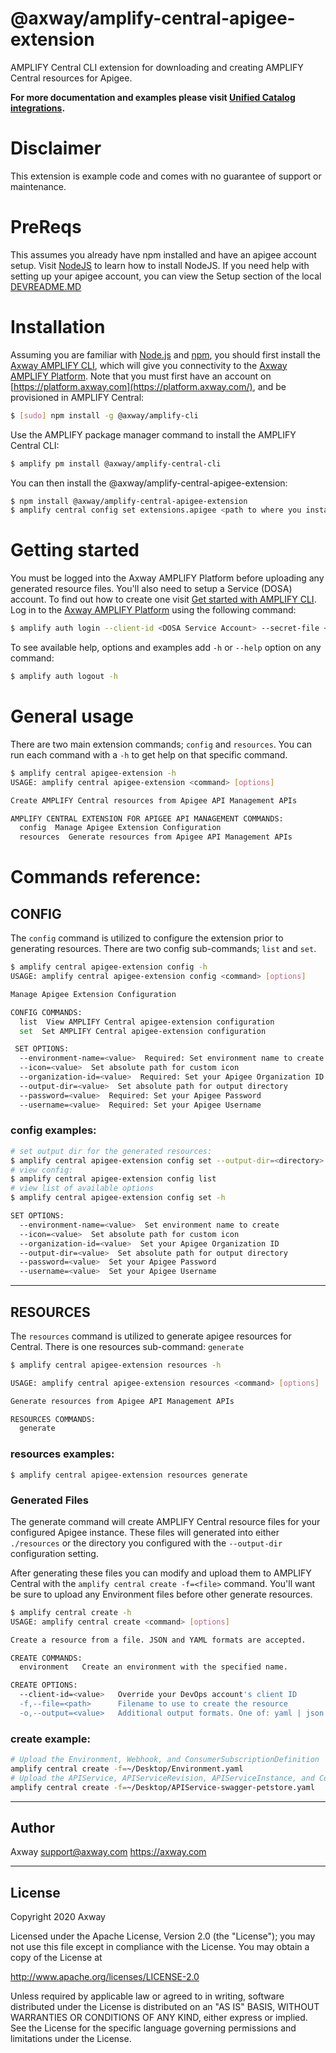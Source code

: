 # @axway/amplify-central-apigee-extension

AMPLIFY Central CLI extension for downloading and creating AMPLIFY Central resources for Apigee.

**For more documentation and examples please visit [Unified Catalog integrations](https://github.com/Axway/unified-catalog-integrations).**

# Disclaimer

This extension is example code and comes with no guarantee of support or maintenance.

# PreReqs

This assumes you already have npm installed and have an apigee account setup. Visit [NodeJS](https://nodejs.org/) to learn how to install NodeJS. If you need help with setting up your apigee account, you can view the Setup section of the local [DEVREADME.MD](DEVREADME.md)

# Installation

Assuming you are familiar with [Node.js](https://nodejs.org) and [npm](https://npmjs.com), you should first install the [Axway AMPLIFY CLI](https://www.npmjs.com/package/@axway/amplify-cli), which will give you connectivity to the [Axway AMPLIFY Platform](https://www.axway.com/en/products/amplify). Note that you must first have an account on [https://platform.axway.com](https://platform.axway.com/), and be provisioned in AMPLIFY Central:

```bash
$ [sudo] npm install -g @axway/amplify-cli
```

Use the AMPLIFY package manager command to install the AMPLIFY Central CLI:

```bash
$ amplify pm install @axway/amplify-central-cli
```

You can then install the @axway/amplify-central-apigee-extension:

```bash
$ npm install @axway/amplify-central-apigee-extension
$ amplify central config set extensions.apigee <path to where you installed module>
```

# Getting started

You must be logged into the Axway AMPLIFY Platform before uploading any generated resource files. You'll also need to setup a Service (DOSA) account. To find out how to create one visit [Get started with AMPLIFY CLI](https://docs.axway.com/bundle/axway-open-docs/page/docs/central/cli_getstarted/index.html). Log in to the [Axway AMPLIFY Platform](https://www.axway.com/en/products/amplify) using the following command:

```bash
$ amplify auth login --client-id <DOSA Service Account> --secret-file <Private Key>
```

To see available help, options and examples add `-h` or `--help` option on any command:

```bash
$ amplify auth logout -h
```

# General usage

There are two main extension commands; `config` and `resources`. You can run each command with a `-h` to get help on that specific command.

```bash
$ amplify central apigee-extension -h
USAGE: amplify central apigee-extension <command> [options]

Create AMPLIFY Central resources from Apigee API Management APIs

AMPLIFY CENTRAL EXTENSION FOR APIGEE API MANAGEMENT COMMANDS:
  config  Manage Apigee Extension Configuration
  resources  Generate resources from Apigee API Management APIs
```

# Commands reference:

## CONFIG

The `config` command is utilized to configure the extension prior to generating resources. There are two config sub-commands; `list` and `set`.

```bash
$ amplify central apigee-extension config -h
USAGE: amplify central apigee-extension config <command> [options]

Manage Apigee Extension Configuration

CONFIG COMMANDS:
  list  View AMPLIFY Central apigee-extension configuration
  set  Set AMPLIFY Central apigee-extension configuration

 SET OPTIONS:
  --environment-name=<value>  Required: Set environment name to create
  --icon=<value>  Set absolute path for custom icon
  --organization-id=<value>  Required: Set your Apigee Organization ID
  --output-dir=<value>  Set absolute path for output directory
  --password=<value>  Required: Set your Apigee Password
  --username=<value>  Required: Set your Apigee Username
```

### config examples:

```bash
# set output dir for the generated resources:
$ amplify central apigee-extension config set --output-dir=<directory>
# view config:
$ amplify central apigee-extension config list
# view list of available options
$ amplify central apigee-extension config set -h

SET OPTIONS:
  --environment-name=<value>  Set environment name to create
  --icon=<value>  Set absolute path for custom icon
  --organization-id=<value>  Set your Apigee Organization ID
  --output-dir=<value>  Set absolute path for output directory
  --password=<value>  Set your Apigee Password
  --username=<value>  Set your Apigee Username
```

---

## RESOURCES

The `resources` command is utilized to generate apigee resources for Central. There is one resources sub-command: `generate`

```bash
$ amplify central apigee-extension resources -h

USAGE: amplify central apigee-extension resources <command> [options]

Generate resources from Apigee API Management APIs

RESOURCES COMMANDS:
  generate
```

### resources examples:

```
$ amplify central apigee-extension resources generate
```

### Generated Files

The generate command will create AMPLIFY Central resource files for your configured Apigee instance. These files will generated into either `./resources` or the directory you configured with the `--output-dir` configuration setting.

After generating these files you can modify and upload them to AMPLIFY Central with the `amplify central create -f=<file>` command. You'll want be sure to upload any Environment files before other generate resources.

```bash
$ amplify central create -h
USAGE: amplify central create <command> [options]

Create a resource from a file. JSON and YAML formats are accepted.

CREATE COMMANDS:
  environment   Create an environment with the specified name.

CREATE OPTIONS:
  --client-id=<value>   Override your DevOps account's client ID
  -f,--file=<path>      Filename to use to create the resource
  -o,--output=<value>   Additional output formats. One of: yaml | json
```

### create example:

```bash
# Upload the Environment, Webhook, and ConsumerSubscriptionDefinition
amplify central create -f=~/Desktop/Environment.yaml
# Upload the APIService, APIServiceRevision, APIServiceInstance, and ConsumerInstance
amplify central create -f=~/Desktop/APIService-swagger-petstore.yaml
```

---

## Author

Axway <support@axway.com> https://axway.com

---

## License

Copyright 2020 Axway

Licensed under the Apache License, Version 2.0 (the "License");
you may not use this file except in compliance with the License.
You may obtain a copy of the License at

http://www.apache.org/licenses/LICENSE-2.0

Unless required by applicable law or agreed to in writing, software
distributed under the License is distributed on an "AS IS" BASIS,
WITHOUT WARRANTIES OR CONDITIONS OF ANY KIND, either express or implied.
See the License for the specific language governing permissions and
limitations under the License.
